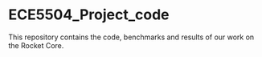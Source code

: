 # ECE5504_Project_code
This repository contains the code, benchmarks and results of our work on the Rocket Core.
